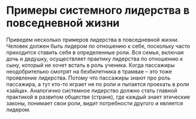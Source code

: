 # Примеры системного лидерства в повседневной жизни

Приведем несколько примеров лидерства в повседневной жизни. Человек должен быть лидером по отношению к себе, поскольку часто приходится ставить себя в определенные роли. Вся семья, включая дочь и дедушку, осуществляет практику лидерства по отношению к сыну, который не хочет встать в роль ученика. Когда пассажиры неодобрительно смотрят на безбилетника в трамвае – это тоже проявление лидерства. Потому что пассажиры знают про роль пассажира, а тут кто-то играет не по роли и пытается проехать в роли «зайца». Аналогично системное лидерство должно стать главной практикой в развитом обществе (стране), где каждый знает этические законы, понимает свои роли, видит потребности другого и является лидером.
